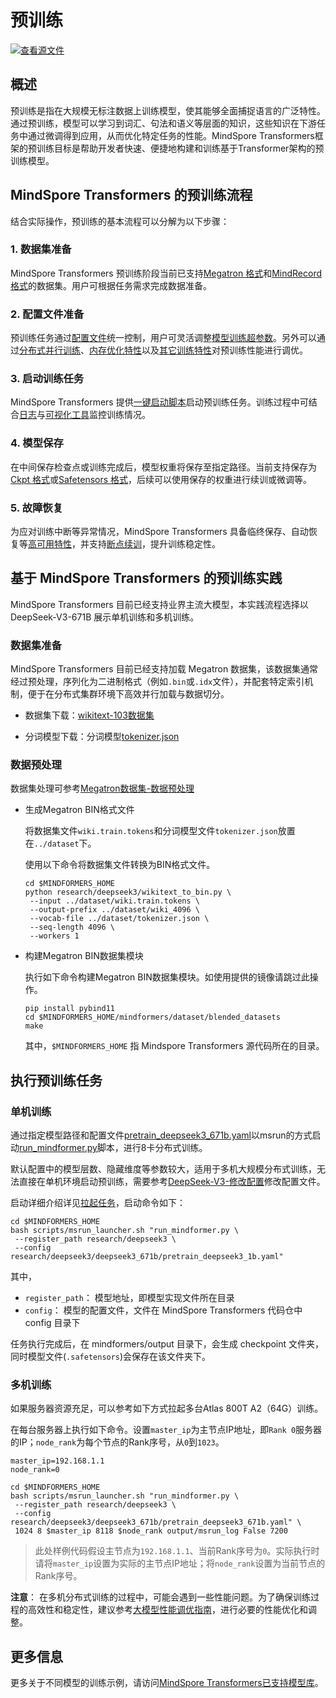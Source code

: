 # 预训练

[![查看源文件](https://mindspore-website.obs.cn-north-4.myhuaweicloud.com/website-images/master/resource/_static/logo_source.svg)](https://gitee.com/mindspore/docs/blob/master/docs/mindformers/docs/source_zh_cn/guide/pre_training.md)

## 概述

预训练是指在大规模无标注数据上训练模型，使其能够全面捕捉语言的广泛特性。通过预训练，模型可以学习到词汇、句法和语义等层面的知识，这些知识在下游任务中通过微调得到应用，从而优化特定任务的性能。MindSpore Transformers框架的预训练目标是帮助开发者快速、便捷地构建和训练基于Transformer架构的预训练模型。

## MindSpore Transformers 的预训练流程

结合实际操作，预训练的基本流程可以分解为以下步骤：

### 1. 数据集准备

MindSpore Transformers 预训练阶段当前已支持[Megatron 格式](https://www.mindspore.cn/mindformers/docs/zh-CN/dev/feature/dataset.html#megatron%E6%95%B0%E6%8D%AE%E9%9B%86)和[MindRecord格式](https://www.mindspore.cn/mindformers/docs/zh-CN/dev/feature/dataset.html#mindrecord%E6%95%B0%E6%8D%AE%E9%9B%86)的数据集。用户可根据任务需求完成数据准备。

### 2. 配置文件准备

预训练任务通过[配置文件](https://www.mindspore.cn/mindformers/docs/zh-CN/dev/feature/configuration.html)统一控制，用户可灵活调整[模型训练超参数](https://www.mindspore.cn/mindformers/docs/zh-CN/dev/feature/training_hyperparameters.html)。另外可以通过[分布式并行训练](https://www.mindspore.cn/mindformers/docs/zh-CN/dev/feature/parallel_training.html)、[内存优化特性](https://www.mindspore.cn/mindformers/docs/zh-CN/dev/feature/memory_optimization.html)以及[其它训练特性](https://www.mindspore.cn/mindformers/docs/zh-CN/dev/feature/other_training_features.html)对预训练性能进行调优。

### 3. 启动训练任务

MindSpore Transformers 提供[一键启动脚本](https://www.mindspore.cn/mindformers/docs/zh-CN/dev/feature/start_tasks.html)启动预训练任务。训练过程中可结合[日志](https://www.mindspore.cn/mindformers/docs/zh-CN/dev/feature/logging.html)与[可视化工具](https://www.mindspore.cn/mindformers/docs/zh-CN/dev/feature/monitor.html)监控训练情况。

### 4. 模型保存

在中间保存检查点或训练完成后，模型权重将保存至指定路径。当前支持保存为[Ckpt 格式](https://www.mindspore.cn/mindformers/docs/zh-CN/dev/feature/ckpt.html)或[Safetensors 格式](https://www.mindspore.cn/mindformers/docs/zh-CN/dev/feature/safetensors.html)，后续可以使用保存的权重进行续训或微调等。

### 5. 故障恢复

为应对训练中断等异常情况，MindSpore Transformers 具备临终保存、自动恢复等[高可用特性](https://www.mindspore.cn/mindformers/docs/zh-CN/dev/feature/high_availability.html)，并支持[断点续训](https://www.mindspore.cn/mindformers/docs/zh-CN/dev/feature/resume_training.html)，提升训练稳定性。

## 基于 MindSpore Transformers 的预训练实践

MindSpore Transformers 目前已经支持业界主流大模型，本实践流程选择以 DeepSeek-V3-671B 展示单机训练和多机训练。

### 数据集准备

MindSpore Transformers 目前已经支持加载 Megatron 数据集，该数据集通常经过预处理，序列化为二进制格式（例如`.bin`或`.idx`文件），并配套特定索引机制，便于在分布式集群环境下高效并行加载与数据切分。

- 数据集下载：[wikitext-103数据集](https://dagshub.com/DagsHub/WIkiText-103/src/main/dataset/tokens)

- 分词模型下载：分词模型[tokenizer.json](https://huggingface.co/deepseek-ai/DeepSeek-V3/resolve/main/tokenizer.json?download=true)

### 数据预处理

数据集处理可参考[Megatron数据集-数据预处理](https://www.mindspore.cn/mindformers/docs/zh-CN/dev/feature/dataset.html#%E6%95%B0%E6%8D%AE%E9%A2%84%E5%A4%84%E7%90%86)

- 生成Megatron BIN格式文件

   将数据集文件`wiki.train.tokens`和分词模型文件`tokenizer.json`放置在`../dataset`下。

   使用以下命令将数据集文件转换为BIN格式文件。

   ```shell
   cd $MINDFORMERS_HOME
   python research/deepseek3/wikitext_to_bin.py \
    --input ../dataset/wiki.train.tokens \
    --output-prefix ../dataset/wiki_4096 \
    --vocab-file ../dataset/tokenizer.json \
    --seq-length 4096 \
    --workers 1
   ```

- 构建Megatron BIN数据集模块

   执行如下命令构建Megatron BIN数据集模块。如使用提供的镜像请跳过此操作。

   ```shell
   pip install pybind11
   cd $MINDFORMERS_HOME/mindformers/dataset/blended_datasets
   make
   ```

   其中，`$MINDFORMERS_HOME` 指 Mindspore Transformers 源代码所在的目录。

## 执行预训练任务

### 单机训练

通过指定模型路径和配置文件[pretrain_deepseek3_671b.yaml](https://gitee.com/mindspore/mindformers/blob/dev/research/deepseek3/deepseek3_671b/pretrain_deepseek3_671b.yaml)以msrun的方式启动[run_mindformer.py](https://gitee.com/mindspore/mindformers/blob/dev/run_mindformer.py)脚本，进行8卡分布式训练。

默认配置中的模型层数、隐藏维度等参数较大，适用于多机大规模分布式训练，无法直接在单机环境启动预训练，需要参考[DeepSeek-V3-修改配置](https://gitee.com/mindspore/mindformers/blob/dev/research/deepseek3/README.md#%E4%BF%AE%E6%94%B9%E9%85%8D%E7%BD%AE)修改配置文件。

启动详细介绍详见[拉起任务](https://gitee.com/mindspore/mindformers/blob/dev/research/deepseek3/README.md#%E6%8B%89%E8%B5%B7%E4%BB%BB%E5%8A%A1)，启动命令如下：

```shell
cd $MINDFORMERS_HOME
bash scripts/msrun_launcher.sh "run_mindformer.py \
 --register_path research/deepseek3 \
 --config research/deepseek3/deepseek3_671b/pretrain_deepseek3_1b.yaml"
```

   其中，
   - `register_path`：  模型地址，即模型实现文件所在目录
   - `config`：         模型的配置文件，文件在 MindSpore Transformers 代码仓中 config 目录下

任务执行完成后，在 mindformers/output 目录下，会生成 checkpoint 文件夹，同时模型文件(`.safetensors`)会保存在该文件夹下。

### 多机训练

如果服务器资源充足，可以参考如下方式拉起多台Atlas 800T A2（64G）训练。

在每台服务器上执行如下命令。设置`master_ip`为主节点IP地址，即`Rank 0`服务器的IP；`node_rank`为每个节点的Rank序号，从`0`到`1023`。

```shell
master_ip=192.168.1.1
node_rank=0

cd $MINDFORMERS_HOME
bash scripts/msrun_launcher.sh "run_mindformer.py \
 --register_path research/deepseek3 \
 --config research/deepseek3/deepseek3_671b/pretrain_deepseek3_671b.yaml" \
 1024 8 $master_ip 8118 $node_rank output/msrun_log False 7200
```

> 此处样例代码假设主节点为`192.168.1.1`、当前Rank序号为`0`。实际执行时请将`master_ip`设置为实际的主节点IP地址；将`node_rank`设置为当前节点的Rank序号。

**注意**： 在多机分布式训练的过程中，可能会遇到一些性能问题。为了确保训练过程的高效性和稳定性，建议参考[大模型性能调优指南](https://www.mindspore.cn/mindformers/docs/zh-CN/dev/advanced_development/performance_optimization.html)，进行必要的性能优化和调整。

## 更多信息

更多关于不同模型的训练示例，请访问[MindSpore Transformers已支持模型库](https://www.mindspore.cn/mindformers/docs/zh-CN/dev/introduction/models.html)。
